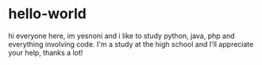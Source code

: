 # hello-world

hi everyone here, im yesnoni and i like to study python, java, php and everything involving code. I'm a study at the high school and I'll appreciate your help, thanks a lot!
